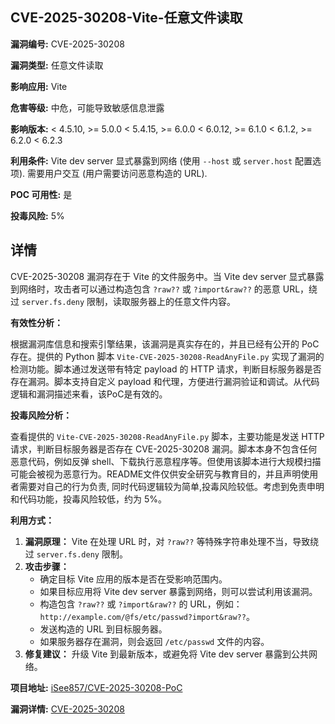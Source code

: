 ## CVE-2025-30208-Vite-任意文件读取

**漏洞编号:** CVE-2025-30208

**漏洞类型:** 任意文件读取

**影响应用:** Vite

**危害等级:** 中危，可能导致敏感信息泄露

**影响版本:** < 4.5.10, >= 5.0.0 < 5.4.15, >= 6.0.0 < 6.0.12, >= 6.1.0 < 6.1.2, >= 6.2.0 < 6.2.3

**利用条件:** Vite dev server 显式暴露到网络 (使用 `--host` 或 `server.host` 配置选项). 需要用户交互 (用户需要访问恶意构造的 URL).

**POC 可用性:** 是

**投毒风险:** 5%

## 详情

CVE-2025-30208 漏洞存在于 Vite 的文件服务中。当 Vite dev server 显式暴露到网络时，攻击者可以通过构造包含 `?raw??` 或 `?import&raw??` 的恶意 URL，绕过 `server.fs.deny` 限制，读取服务器上的任意文件内容。

**有效性分析：**

根据漏洞库信息和搜索引擎结果，该漏洞是真实存在的，并且已经有公开的 PoC 存在。提供的 Python 脚本 `Vite-CVE-2025-30208-ReadAnyFile.py` 实现了漏洞的检测功能。脚本通过发送带有特定 payload 的 HTTP 请求，判断目标服务器是否存在漏洞。脚本支持自定义 payload 和代理，方便进行漏洞验证和调试。从代码逻辑和漏洞描述来看，该PoC是有效的。

**投毒风险分析：**

查看提供的 `Vite-CVE-2025-30208-ReadAnyFile.py` 脚本，主要功能是发送 HTTP 请求，判断目标服务器是否存在 CVE-2025-30208 漏洞。脚本本身不包含任何恶意代码，例如反弹 shell、下载执行恶意程序等。但使用该脚本进行大规模扫描可能会被视为恶意行为。README文件仅供安全研究与教育目的，并且声明使用者需要对自己的行为负责, 同时代码逻辑较为简单,投毒风险较低。考虑到免责申明和代码功能，投毒风险较低，约为 5%。

**利用方式：**

1.  **漏洞原理：** Vite 在处理 URL 时，对 `?raw??` 等特殊字符串处理不当，导致绕过 `server.fs.deny` 限制。
2.  **攻击步骤：**
    *   确定目标 Vite 应用的版本是否在受影响范围内。
    *   如果目标应用将 Vite dev server 暴露到网络，则可以尝试利用该漏洞。
    *   构造包含 `?raw??` 或 `?import&raw??` 的 URL，例如：`http://example.com/@fs/etc/passwd?import&raw??`。
    *   发送构造的 URL 到目标服务器。
    *   如果服务器存在漏洞，则会返回 `/etc/passwd` 文件的内容。
3.  **修复建议：** 升级 Vite 到最新版本，或避免将 Vite dev server 暴露到公共网络。

**项目地址:** [iSee857/CVE-2025-30208-PoC](https://github.com/iSee857/CVE-2025-30208-PoC)

**漏洞详情:** [CVE-2025-30208](https://nvd.nist.gov/vuln/detail/CVE-2025-30208)